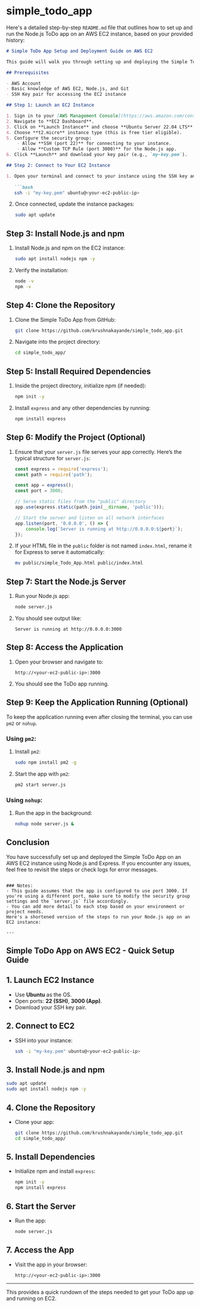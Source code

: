 # simple_todo_app

Here's a detailed step-by-step `README.md` file that outlines how to set up and run the Node.js ToDo app on an AWS EC2 instance, based on your provided history:

```markdown
# Simple ToDo App Setup and Deployment Guide on AWS EC2

This guide will walk you through setting up and deploying the Simple ToDo App on an AWS EC2 instance. The app is hosted on GitHub at [simple_todo_app](https://github.com/krushnakayande/simple_todo_app).

## Prerequisites

- AWS Account
- Basic knowledge of AWS EC2, Node.js, and Git
- SSH Key pair for accessing the EC2 instance

## Step 1: Launch an EC2 Instance

1. Sign in to your [AWS Management Console](https://aws.amazon.com/console/).
2. Navigate to **EC2 Dashboard**.
3. Click on **Launch Instance** and choose **Ubuntu Server 22.04 LTS** (or another version you prefer).
4. Choose **t2.micro** instance type (this is free tier eligible).
5. Configure the security group:
    - Allow **SSH (port 22)** for connecting to your instance.
    - Allow **Custom TCP Rule (port 3000)** for the Node.js app.
6. Click **Launch** and download your key pair (e.g., `my-key.pem`).

## Step 2: Connect to Your EC2 Instance

1. Open your terminal and connect to your instance using the SSH key and the public IP of your instance:
   
   ```bash
   ssh -i "my-key.pem" ubuntu@<your-ec2-public-ip>
   ```

2. Once connected, update the instance packages:

   ```bash
   sudo apt update
   ```

## Step 3: Install Node.js and npm

1. Install Node.js and npm on the EC2 instance:

   ```bash
   sudo apt install nodejs npm -y
   ```

2. Verify the installation:

   ```bash
   node -v
   npm -v
   ```

## Step 4: Clone the Repository

1. Clone the Simple ToDo App from GitHub:

   ```bash
   git clone https://github.com/krushnakayande/simple_todo_app.git
   ```

2. Navigate into the project directory:

   ```bash
   cd simple_todo_app/
   ```

## Step 5: Install Required Dependencies

1. Inside the project directory, initialize npm (if needed):

   ```bash
   npm init -y
   ```

2. Install `express` and any other dependencies by running:

   ```bash
   npm install express
   ```

## Step 6: Modify the Project (Optional)

1. Ensure that your `server.js` file serves your app correctly. Here’s the typical structure for `server.js`:

   ```javascript
   const express = require('express');
   const path = require('path');

   const app = express();
   const port = 3000;

   // Serve static files from the "public" directory
   app.use(express.static(path.join(__dirname, 'public')));

   // Start the server and listen on all network interfaces
   app.listen(port, '0.0.0.0', () => {
       console.log(`Server is running at http://0.0.0.0:${port}`);
   });
   ```

2. If your HTML file in the `public` folder is not named `index.html`, rename it for Express to serve it automatically:

   ```bash
   mv public/simple_Todo_App.html public/index.html
   ```

## Step 7: Start the Node.js Server

1. Run your Node.js app:

   ```bash
   node server.js
   ```

2. You should see output like:

   ```
   Server is running at http://0.0.0.0:3000
   ```

## Step 8: Access the Application

1. Open your browser and navigate to:

   ```
   http://<your-ec2-public-ip>:3000
   ```

2. You should see the ToDo app running.

## Step 9: Keep the Application Running (Optional)

To keep the application running even after closing the terminal, you can use `pm2` or `nohup`.

### Using `pm2`:

1. Install `pm2`:

   ```bash
   sudo npm install pm2 -g
   ```

2. Start the app with `pm2`:

   ```bash
   pm2 start server.js
   ```

### Using `nohup`:

1. Run the app in the background:

   ```bash
   nohup node server.js &
   ```

## Conclusion

You have successfully set up and deployed the Simple ToDo App on an AWS EC2 instance using Node.js and Express. If you encounter any issues, feel free to revisit the steps or check logs for error messages.

```

### Notes:
- This guide assumes that the app is configured to use port 3000. If you're using a different port, make sure to modify the security group settings and the `server.js` file accordingly.
- You can add more detail to each step based on your environment or project needs.
Here's a shortened version of the steps to run your Node.js app on an EC2 instance:

---
```
## Simple ToDo App on AWS EC2 - Quick Setup Guide

## 1. Launch EC2 Instance
- Use **Ubuntu** as the OS.
- Open ports: **22 (SSH)**, **3000 (App)**.
- Download your SSH key pair.

## 2. Connect to EC2
- SSH into your instance:

   ```bash
   ssh -i "my-key.pem" ubuntu@<your-ec2-public-ip>
   ```

## 3. Install Node.js and npm

   ```bash
   sudo apt update
   sudo apt install nodejs npm -y
   ```

## 4. Clone the Repository
- Clone your app:

   ```bash
   git clone https://github.com/krushnakayande/simple_todo_app.git
   cd simple_todo_app/
   ```

## 5. Install Dependencies
- Initialize npm and install `express`:

   ```bash
   npm init -y
   npm install express
   ```
## 6. Start the Server
- Run the app:

   ```bash
   node server.js
   ```

## 7. Access the App
- Visit the app in your browser:

   ```
   http://<your-ec2-public-ip>:3000
   ```

---

This provides a quick rundown of the steps needed to get your ToDo app up and running on EC2.
